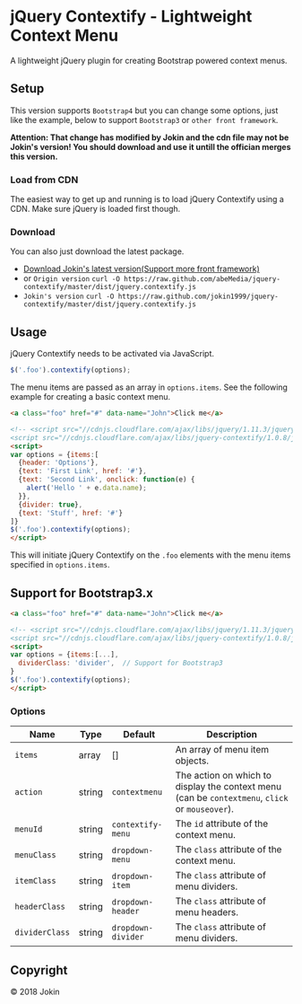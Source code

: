 # jQuery Contextify - Lightweight Context Menu

A lightweight jQuery plugin for creating Bootstrap powered context menus.

## Setup

This version supports `Bootstrap4` but you can change some options, just like the example, below to support `Bootstrap3` or `other front framework`.

**Attention: That change has modified by Jokin and the cdn file may not be Jokin's version! You should download and use it untill the offician merges this version.**

### Load from CDN

The easiest way to get up and running is to load jQuery Contextify using a CDN. Make sure jQuery is loaded first though.

<!-- ```html
<script src="//cdnjs.cloudflare.com/ajax/libs/jquery-contextify/1.0.8/jquery.contextify.min.js"></script>
```
or
```html
<script src="//cdn.jsdelivr.net/jquery.contextify/1.0.8/jquery.contextify.min.js"></script>
``` -->

### Download

You can also just download the latest package.

- [Download Jokin's latest version(Support more front framework)](https://github.com/jokin1999/jquery-contextify/archive/master.zip)
- or `Origin version` `curl -O https://raw.github.com/abeMedia/jquery-contextify/master/dist/jquery.contextify.js`
- `Jokin's version` `curl -O https://raw.github.com/jokin1999/jquery-contextify/master/dist/jquery.contextify.js`


## Usage

jQuery Contextify needs to be activated via JavaScript.

```js
$('.foo').contextify(options);
```
The menu items are passed as an array in `options.items`. See the following example for creating a basic context menu.

```html
<a class="foo" href="#" data-name="John">Click me</a>

<!-- <script src="//cdnjs.cloudflare.com/ajax/libs/jquery/1.11.3/jquery.min.js"></script>
<script src="//cdnjs.cloudflare.com/ajax/libs/jquery-contextify/1.0.8/jquery.contextify.min.js"></script> -->
<script>
var options = {items:[
  {header: 'Options'},
  {text: 'First Link', href: '#'},
  {text: 'Second Link', onclick: function(e) {
    alert('Hello ' + e.data.name);
  }},
  {divider: true},
  {text: 'Stuff', href: '#'}
]}
$('.foo').contextify(options);
</script>
```
This will initiate jQuery Contextify on the `.foo` elements with the menu items specified in `options.items`.


## Support for Bootstrap3.x

```html
<a class="foo" href="#" data-name="John">Click me</a>

<!-- <script src="//cdnjs.cloudflare.com/ajax/libs/jquery/1.11.3/jquery.min.js"></script>
<script src="//cdnjs.cloudflare.com/ajax/libs/jquery-contextify/1.0.8/jquery.contextify.min.js"></script> -->
<script>
var options = {items:[...],
  dividerClass: 'divider',  // Support for Bootstrap3
}
$('.foo').contextify(options);
</script>
```

### Options

| Name      | Type | Default | Description |
|-----------|------|---------|-------------|
| `items`  | array  | [] | An array of menu item objects. |
| `action`  | string  | `contextmenu` | The action on which to display the context menu (can be `contextmenu`, `click` or `mouseover`). |
| `menuId` | string | `contextify-menu` | The `id` attribute of the context menu. |
| `menuClass` | string | `dropdown-menu` | The `class` attribute of the context menu. |
| `itemClass` | string | `dropdown-item` | The `class` attribute of menu dividers. |
| `headerClass` | string | `dropdown-header` | The `class` attribute of menu headers. |
| `dividerClass` | string | `dropdown-divider` | The `class` attribute of menu dividers. |


## Copyright

&copy; 2018 Jokin